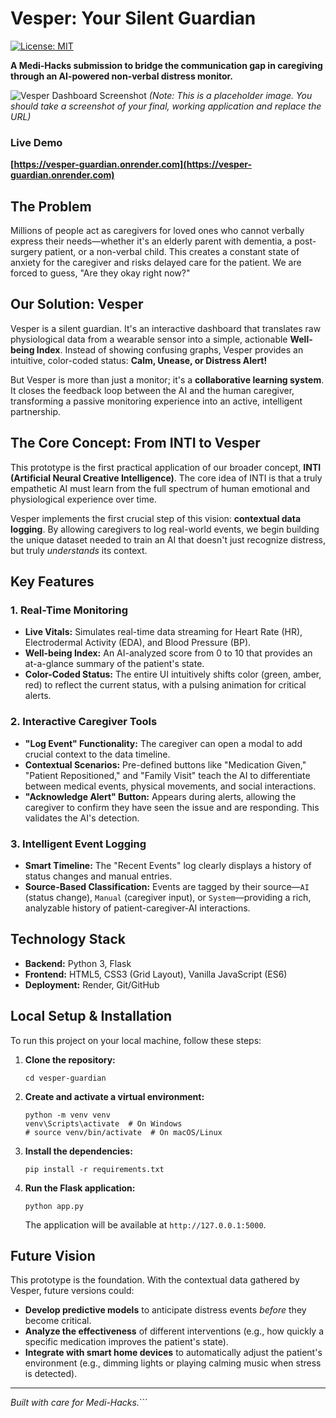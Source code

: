 # Vesper: Your Silent Guardian

[![License: MIT](https://img.shields.io/badge/License-MIT-yellow.svg)](https://opensource.org/licenses/MIT)

**A Medi-Hacks submission to bridge the communication gap in caregiving through an AI-powered non-verbal distress monitor.**

![Vesper Dashboard Screenshot](https://i.imgur.com/r6s8y5H.png)
*(Note: This is a placeholder image. You should take a screenshot of your final, working application and replace the URL)*

### Live Demo
**[https://vesper-guardian.onrender.com](https://vesper-guardian.onrender.com)**

## The Problem

Millions of people act as caregivers for loved ones who cannot verbally express their needs—whether it's an elderly parent with dementia, a post-surgery patient, or a non-verbal child. This creates a constant state of anxiety for the caregiver and risks delayed care for the patient. We are forced to guess, "Are they okay right now?"

## Our Solution: Vesper

Vesper is a silent guardian. It's an interactive dashboard that translates raw physiological data from a wearable sensor into a simple, actionable **Well-being Index**. Instead of showing confusing graphs, Vesper provides an intuitive, color-coded status: **Calm, Unease, or Distress Alert!**

But Vesper is more than just a monitor; it's a **collaborative learning system**. It closes the feedback loop between the AI and the human caregiver, transforming a passive monitoring experience into an active, intelligent partnership.

## The Core Concept: From INTI to Vesper

This prototype is the first practical application of our broader concept, **INTI (Artificial Neural Creative Intelligence)**. The core idea of INTI is that a truly empathetic AI must learn from the full spectrum of human emotional and physiological experience over time.

Vesper implements the first crucial step of this vision: **contextual data logging**. By allowing caregivers to log real-world events, we begin building the unique dataset needed to train an AI that doesn't just recognize distress, but truly *understands* its context.

## Key Features

### 1. Real-Time Monitoring
*   **Live Vitals:** Simulates real-time data streaming for Heart Rate (HR), Electrodermal Activity (EDA), and Blood Pressure (BP).
*   **Well-being Index:** An AI-analyzed score from 0 to 10 that provides an at-a-glance summary of the patient's state.
*   **Color-Coded Status:** The entire UI intuitively shifts color (green, amber, red) to reflect the current status, with a pulsing animation for critical alerts.

### 2. Interactive Caregiver Tools
*   **"Log Event" Functionality:** The caregiver can open a modal to add crucial context to the data timeline.
*   **Contextual Scenarios:** Pre-defined buttons like "Medication Given," "Patient Repositioned," and "Family Visit" teach the AI to differentiate between medical events, physical movements, and social interactions.
*   **"Acknowledge Alert" Button:** Appears during alerts, allowing the caregiver to confirm they have seen the issue and are responding. This validates the AI's detection.

### 3. Intelligent Event Logging
*   **Smart Timeline:** The "Recent Events" log clearly displays a history of status changes and manual entries.
*   **Source-Based Classification:** Events are tagged by their source—`AI` (status change), `Manual` (caregiver input), or `System`—providing a rich, analyzable history of patient-caregiver-AI interactions.

## Technology Stack

*   **Backend:** Python 3, Flask
*   **Frontend:** HTML5, CSS3 (Grid Layout), Vanilla JavaScript (ES6)
*   **Deployment:** Render, Git/GitHub

## Local Setup & Installation

To run this project on your local machine, follow these steps:

1.  **Clone the repository:**
    ```    git clone https://github.com/aura-emowise/vesper-guardian.git
    cd vesper-guardian
    ```

2.  **Create and activate a virtual environment:**
    ```
    python -m venv venv
    venv\Scripts\activate  # On Windows
    # source venv/bin/activate  # On macOS/Linux
    ```

3.  **Install the dependencies:**
    ```
    pip install -r requirements.txt
    ```

4.  **Run the Flask application:**
    ```
    python app.py
    ```
    The application will be available at `http://127.0.0.1:5000`.

## Future Vision

This prototype is the foundation. With the contextual data gathered by Vesper, future versions could:
*   **Develop predictive models** to anticipate distress events *before* they become critical.
*   **Analyze the effectiveness** of different interventions (e.g., how quickly a specific medication improves the patient's state).
*   **Integrate with smart home devices** to automatically adjust the patient's environment (e.g., dimming lights or playing calming music when stress is detected).

---
*Built with care for Medi-Hacks.*```